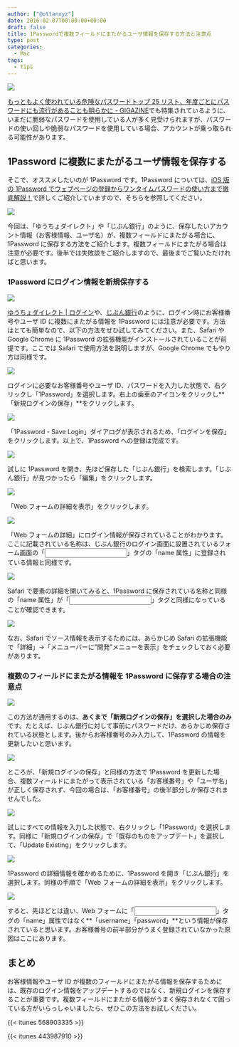 ```yaml
---
author: ["@ottanxyz"]
date: 2016-02-07T00:00:00+00:00
draft: false
title: 1Passwordで複数フィールドにまたがるユーザ情報を保存する方法と注意点
type: post
categories:
  - Mac
tags:
  - Tips
---
```


![](160207-56b6c1c69d386.jpg)

[もっともよく使われている危険なパスワードトップ 25 リスト、年度ごとにパスワードにも流行があることも明らかに - GIGAZINE](http://gigazine.net/news/20160120-worst-password-2015/)でも特集されているように、いまだに脆弱なパスワードを使用している人が多く見受けられますが、パスワードの使い回しや脆弱なパスワードを使用している場合、アカウントが乗っ取られる可能性があります。

## 1Password に複数にまたがるユーザ情報を保存する

そこで、オススメしたいのが 1Password です。1Password については、[iOS 版の 1Password でウェブページの登録からワンタイムパスワードの使い方まで徹底解説！](/posts/2015/04/ios-1password-description-part2-875/)で詳しくご紹介していますので、そちらを参照してください。

![](160207-56b6d35114fee-1.png)

今回は、「ゆうちょダイレクト」や「じぶん銀行」のように、保存したいアカウント情報（お客様情報、ユーザ名）が、複数フィールドにまたがる場合に、1Password に保存する方法をご紹介します。複数フィールドにまたがる場合は注意が必要です。後半では失敗談をご紹介しますので、最後までご覧いただければと思います。

### 1Password にログイン情報を新規保存する

![](160207-56b6c1c7bb40b.png)

[ゆうちょダイレクト | ログイン](https://direct.jp-bank.japanpost.jp/tp1web/U010101WAK.do?link_id=ycDctLgn)や、[じぶん銀行](https://bk02.jibunbank.co.jp/ibretail/RetailLogin.html?2014091300)のように、ログイン時にお客様番号やユーザ ID に複数にまたがる情報を 1Password には注意が必要です。方法はとても簡単なので、以下の方法をぜひ試してみてください。また、Safari や Google Chrome に 1Password の拡張機能がインストールされていることが前提です。ここでは Safari で使用方法を説明しますが、Google Chrome でもやり方は同様です。

![](160207-56b6d347eb527.png)

ログインに必要なお客様番号やユーザ ID、パスワードを入力した状態で、右クリックし「1Password」を選択します。右上の歯車のアイコンをクリックし**「新規ログインの保存」**をクリックします。

![](160207-56b6c1de8f224-1.png)

「1Password - Save Login」ダイアログが表示されるため、「ログインを保存」をクリックします。以上で、1Password への登録は完成です。

![](160207-56b6da94ae389-1.png)

試しに 1Password を開き、先ほど保存した「じぶん銀行」を検索します。「じぶん銀行」が見つかったら「編集」をクリックします。

![](160207-56b6da8ebecdc-1.png)

「Web フォームの詳細を表示」をクリックします。

![](160207-56b6c1eb9c5bc-1.png)

「Web フォームの詳細」にログイン情報が保存されていることがわかります。ここに記載されている名称は、じぶん銀行のログイン画面に設置されているフォーム画面の「<input>」タグの「name 属性」に登録されている情報と同様です。

![](160207-56b6c1f24e028.png)

Safari で要素の詳細を開いてみると、1Password に保存されている名称と同様の「name 属性」が「<input>」タグと同様になっていることが確認できます。

![](160207-56b6d3596d27e-1.png)

なお、Safari でソース情報を表示するためには、あらかじめ Safari の拡張機能で「詳細」→「メニューバーに"開発"メニューを表示」をチェックしておく必要があります。

### 複数のフィールドにまたがる情報を 1Password に保存する場合の注意点

![](160207-56b6c1f988620.png)

この方法が通用するのは、**あくまで「新規ログインの保存」を選択した場合のみ**です。たとえば、じぶん銀行に対して事前にパスワードだけ、あらかじめ保存されている状態とします。後からお客様番号のみ入力して、1Password の情報を更新したいと思います。

![](160207-56b6c1ff605ca-1.png)

ところが、「新規ログインの保存」と同様の方法で 1Password を更新した場合、複数フィールドにまたがって表示されている「お客様番号」や「ユーザ名」が正しく保存されず、今回の場合は、「お客様番号」の後半部分しか保存されませんでした。

![](160207-56b6da9b847ea-1.png)

試しにすべての情報を入力した状態で、右クリックし「1Password」を選択します。同様に「新規ログインの保存」で「既存のものをアップデート」を選択して、「Update Existing」をクリックします。

![](160207-56b6cafcd6179-1.png)

1Password の詳細情報を確かめるために、1Password を開き「じぶん銀行」を選択します。同様の手順で「Web フォームの詳細を表示」をクリックします。

![](160207-56b6cafe09bfe-1.png)

すると、先ほどとは違い、Web フォームに「<input>」タグの「name」属性ではなく**「username」「password」**という情報が保存されていると思います。お客様番号の前半部分がうまく登録されていなかった原因はここにあります。

## まとめ

お客様情報やユーザ ID が複数のフィールドにまたがる情報を保存するためには、既存のログイン情報をアップデートするのではなく、新規ログインを保存することが重要です。複数フィールドにまたがる情報がうまく保存されなくて困っている方がいらっしゃいましたら、ぜひこの方法をお試しください。

{{< itunes 568903335 >}}

{{< itunes 443987910 >}}
